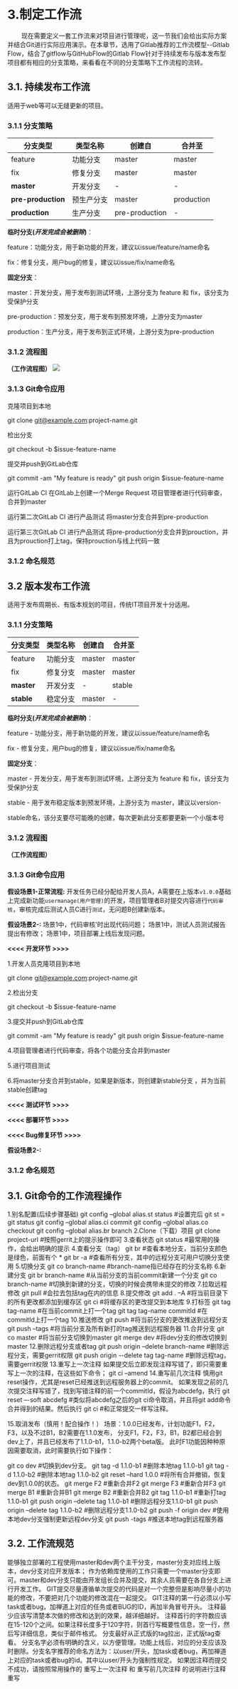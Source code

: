 # 3.制定工作流
&nbsp;&nbsp;&nbsp;&nbsp;&nbsp;&nbsp;&nbsp;&nbsp;现在需要定义一套工作流来对项目进行管理呢，这一节我们会给出实际方案并结合Git进行实际应用演示。在本章节，选用了Gitlab推荐的工作流模型--Gitlab Flow，结合了gitflow与GitHubFlow的Gitlab Flow针对于持续发布与版本发布型项目都有相应的分支策略，来看看在不同的分支策略下工作流程的流转。

## 3.1. 持续发布工作流

适用于web等可以无缝更新的项目。

### 3.1.1 分支策略


| 分支类型 | 类型名称 |	创建自 | 合并至 | 
| ------ | ------ | ------ | ------ | 
| feature|  功能分支 | master | master |  
| fix | 修复分支 | master | master |  
| **master** | 开发分支 | - | -|  
| **pre-production** | 预生产分支 | master | production | 
| **production** | 生产分支 | pre-production| - |


**临时分支(_开发完成会被删除_)**：

feature：功能分支，用于新功能的开发，建议以issue/feature/name命名

fix：修复分支，用户bug的修复，建议以issue/fix/name命名

**固定分支**：

master：开发分支，用于发布到测试环境，上游分支为 feature 和 fix，该分支为受保护分支

pre-production：预发分支，用于发布到预发环境，上游分支为master

production：生产分支，用于发布到正式环境，上游分支为pre-production


### 3.1.2 流程图
**（工作流程图）**
![](/assets/6e7e60de-e689-3380-b866-9d438458b450.png)

### 3.1.3 Git命令应用

克隆项目到本地

git clone git@example.com:project-name.git


检出分支

git checkout -b $issue-feature-name


提交并push到GitLab仓库

git commit -am "My feature is ready"
git push origin $issue-feature-name


运行GitLab CI
在GitLab上创建一个Merge Request
项目管理者进行代码审查，合并到master

运行第二次GitLab CI
进行产品测试
将master分支合并到pre-production

运行第三次GitLab CI
进行产品测试
将pre-production分支合并到prouction，并且为prouction打上tag，保持prouction与线上代码一致

### 3.1.2 命名规范




## 3.2 版本发布工作流

适用于发布周期长、有版本规划的项目，传统IT项目开发十分适用。

### 3.1.1 分支策略

| 分支类型 | 类型名称 | 创建自 | 合并至 |
| ------ | ------ | ------ | ------ |
| feature | 功能分支 | master | master |
| fix | 修复分支 | master | master |
| **master** | 开发分支 | - | stable |
| **stable** | 稳定分支 | master | - | 

**临时分支(_开发完成会被删除_)**：

feature - 功能分支，用于新功能的开发，建议以issue/feature/name命名

fix - 修复分支，用户bug的修复，建议以issue/fix/name命名

**固定分支**：

master - 开发分支，用于发布到测试环境，上游分支为 feature 和 fix，该分支为受保护分支

stable - 用于发布稳定版本到预发环境，上游分支为 master，建议以version-

stable命名，该分支要尽可能晚的创建，每次更新此分支都要更新一个小版本号

### 3.1.2 流程图
**（工作流程图）**


### 3.1.3 Git命令应用


**假设场景1-正常流程:**
开发任务已经分配给开发人员A，A需要在上版本`v1.0.0`基础上完成新功能`usermanage(用户管理)`的开发，项目管理者B对提交内容进行`代码审核`，审核完成后测试人员C进行`测试`，无问题B创建新版本。


**假设场景2-:**
场景1中，代码审核'时出现代码问题；
场景1中，测试人员测试报告提出有修改；
场景1中，项目部署上线后发现问题。



**<<<< 开发环节 >>>>**

1.开发人员克隆项目到本地

git clone git@example.com:project-name.git

2.检出分支

git checkout -b $issue-feature-name

3.提交并push到GitLab仓库

git commit -am "My feature is ready"
git push origin $issue-feature-name

4.项目管理者进行代码审查，将各个功能分支合并到master


5.进行项目测试

6.将master分支合并到stable，如果是新版本，则创建新stable分支
，并为当前stable创建tag

**<<<< 测试环节 >>>>**


**<<<< 部署环节 >>>>**



**<<<< Bug修复环节 >>>>**


**假设场景2-:**











### 3.1.2 命名规范










## 3.1. Git命令的工作流程操作
1.别名配置(后续步骤基础)
git config –global alias.st status #设置完后 git st = git status
 git config –global alias.ci commit
 git config –global alias.co checkout
 git config –global alias.br branch
2.Clone（下载）项目
git clone project-url #按照gerrit上的提示操作即可
3.查看状态
git status #最常用的操作，会给出明确的提示
4.查看分支（tag）
git br #查看本地分支，当前分支颜色是绿色，前面有个 *
 git br -a #查看所有分支，其中的远程分支可用户切换分支使用
5.切换分支
git co branch-name #branch-name指已经存在的分支名称
6.新建分支
git br branch-name #从当前分支的当前commit新建一个分支
 git co branch-name #切换到新建的分支，切换的时候会携带未提交的修改
7.拉取远程修改
git pull #会拉去包括tag在内的信息
8.提交修改
git add . –A #将当前目录下的所有更改都添加到缓存区
 git ci #将缓存区的更改提交到本地库
9.打标签
git tag tag-name #在当前commit上打一个tag
 git tag tag-name commitId #在commitId上打一个tag
10.推送修改
git push #将当前分支的更改推送到远程分支
 git push –tags #将当前分支及所有新打的tag推送到远程服务器
11.合并分支
git co master #将当前分支切换到master
 git merge dev #将dev分支的修改切换到master
12.删除远程分支或者tag
git push origin –delete branch-name #删除远程分支，需要gerrit权限
 git push origin --delete tag tag-name #删除远程tag，需要gerrit权限
13.重写上一次注释
 如果提交后立即发现注释写错了，即只需要重写上一次的注释，在这些如下命令；
 git ci –amend
14.重写前几次注释
慎用git reset操作，尤其是reset已经推送到远程服务器上的commit。
如果发现之前的几次提交注释写错了，找到写错注释的前一个commitId，假设为abcdefg，执行
git reset –-soft abcdefg #类似将abcdefg之后的git ci命令取消，并且将git add命令合并得到的结果。然后执行
 git ci #和正常提交一样写注释。

15.取消发布（慎用！配合操作！）
场景：1.0.0已经发布，计划功能F1，F2，F3，以及不过B1，B2需要在1.1.0发布，
分支F1，F2，F3，B1，B2都已经合到dev上了，并且已经发布了1.1.0-b1，1.1.0-b2两个beta版。
此时F1功能因种种原因需要取消，此时需要执行如下操作：
 

git co dev #切换到dev分支。
 git tag -d 1.1.0-b1 #删除本地tag 1.1.0-b1
 git tag -d 1.1.0-b2 #删除本地tag 1.1.0-b2
 git reset –hard 1.0.0 #将所有合并撤销，恢复dev到1.0.0的状态。
 git merge F2 #重新合并F2
 git merge F3 #重新合并F3
 git merge B1 #重新合并B1
 git merge B2 #重新合并B2
 git tag 1.1.0-b1 #重新打tag 1.1.0-b1
 git push origin –delete tag 1.1.0-b1 #删除远程分支1.1.0-b1
 git push origin –delete tag 1.1.0-b2 #删除远程分支1.1.0-b2
 git push -f origin dev #使用本地dev分支强制更新远程dev分支
 git push -tags #推送本地tag到远程服务器
 
## 3.2. 工作流规范
能够独立部署的工程使用master和dev两个主干分支，master分支对应线上版本，dev分支对应开发版本； 
作为依赖库使用的工作只需要一个master分支即可。master和dev分支只能由开发组长合并及提交，其余人员需要在各自分支上进行开发工作。
GIT提交尽量遵循单次提交的代码是对一个完整但是影响尽量小的功能的修改，不要把对几个功能的修改混在一起提交。
GIT注释的第一行必须以小写task或者bug，加禅道上对应的任务或者BUG的ID，再加半角冒号开头。 注释最少应该写清楚本次做的修改和达到的效果，越详细越好。 注释首行的字符数应该在15-120个之间。如果注释长度多于120字符，则首行写概要性信息，空一行，然后写详细信息，类似于邮件格式。
分支最好从正式版的tag拉出，正式版tag查看。 分支名字必须有明确的含义，以方便管理。功能上线后，对应的分支应该及时删除。分支名字推荐的命名方法为：以user/开头，加task或者bug，再加禅道上对应的task或者bug的id。其中以user/开头为强制性规定。
如果因注释而提交不成功，请按照常用操作的 重写上一次注释 和 重写前几次注释 的说明进行注释重写



